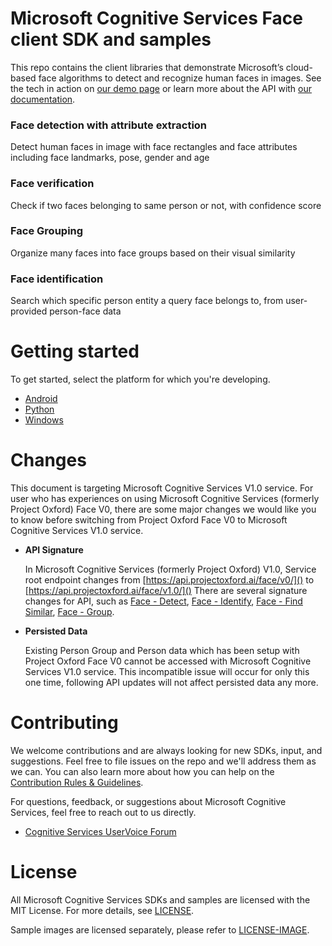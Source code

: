 Microsoft Cognitive Services Face client SDK and samples
========================================

This repo contains the client libraries that demonstrate Microsoft’s cloud-based
face algorithms to detect and recognize human faces in images. See the tech in
action on [our demo page](<http://www.microsoft.com/cognitive-services/en-us/face-api>) or
learn more about the API with [our
documentation](<http://www.microsoft.com/cognitive-services/en-us/face-api/documentation/overview>).

### Face detection with attribute extraction

Detect human faces in image with face rectangles and face attributes including
face landmarks, pose, gender and age

### Face verification

Check if two faces belonging to same person or not, with confidence score

### Face Grouping

Organize many faces into face groups based on their visual similarity

### Face identification

Search which specific person entity a query face belongs to, from user-provided
person-face data

Getting started
===============

To get started, select the platform for which you're developing.

-   [Android](</Face/Android/>)
-   [Python](</Face/Python/>)
-   [Windows](</Face/Windows/>)

Changes
============
This document is targeting Microsoft Cognitive Services V1.0 service. For user who has experiences on using Microsoft Cognitive Services (formerly Project Oxford) Face V0, there are some major changes we would like you to know before switching from Project Oxford Face V0 to Microsoft Cognitive Services V1.0 service.

-   **API Signature**

    In Microsoft Cognitive Services (formerly Project Oxford) V1.0, Service root endpoint changes from [https://api.projectoxford.ai/face/v0/]() to [https://api.projectoxford.ai/face/v1.0/]()
There are several signature changes for API, such as [Face - Detect](https://dev.projectoxford.ai/docs/services/563879b61984550e40cbbe8d/operations/563879b61984550f30395236), [Face - Identify](https://dev.projectoxford.ai/docs/services/563879b61984550e40cbbe8d/operations/563879b61984550f30395239), [Face - Find Similar](https://dev.projectoxford.ai/docs/services/563879b61984550e40cbbe8d/operations/563879b61984550f30395237), [Face - Group](https://dev.projectoxford.ai/docs/services/563879b61984550e40cbbe8d/operations/563879b61984550f30395238).

-   **Persisted Data**

    Existing Person Group and Person data which has been setup with Project Oxford Face V0 cannot be accessed with Microsoft Cognitive Services V1.0 service. This incompatible issue will occur for only this one time, following API updates will not affect persisted data any more.

Contributing
============
We welcome contributions and are always looking for new SDKs, input, and
suggestions. Feel free to file issues on the repo and we'll address them as we can. You can also learn more about how you can help on the [Contribution
Rules & Guidelines](</CONTRIBUTING.md>).

For questions, feedback, or suggestions about Microsoft Cognitive Services, feel free to reach out to us directly.

-   [Cognitive Services UserVoice Forum](<https://cognitive.uservoice.com>)

License
=======

All Microsoft Cognitive Services SDKs and samples are licensed with the MIT License. For more details, see
[LICENSE](</LICENSE.md>).

Sample images are licensed separately, please refer to [LICENSE-IMAGE](</LICENSE-IMAGE.md>).
